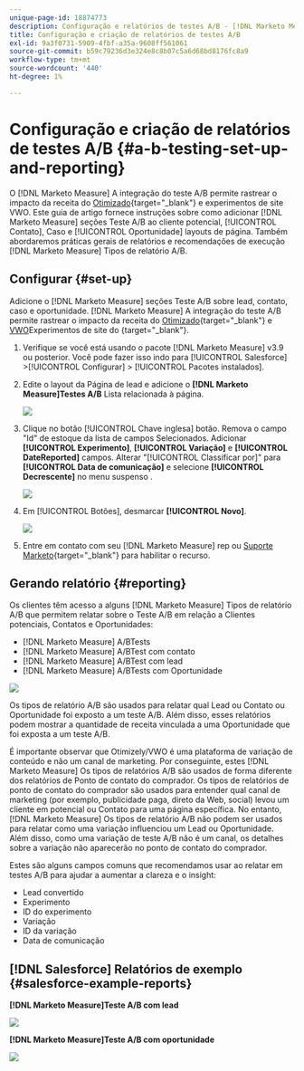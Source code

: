 ```yaml
---
unique-page-id: 18874773
description: Configuração e relatórios de testes A/B - [!DNL Marketo Measure] - Documentação do produto
title: Configuração e criação de relatórios de testes A/B
exl-id: 9a3f0731-5909-4fbf-a35a-9608ff561061
source-git-commit: b59c79236d3e324e8c8b07c5a6d68bd8176fc8a9
workflow-type: tm+mt
source-wordcount: '440'
ht-degree: 1%

---
```


# Configuração e criação de relatórios de testes A/B {#a-b-testing-set-up-and-reporting}

O [!DNL Marketo Measure] A integração do teste A/B permite rastrear o impacto da receita do [Otimizado](https://optimizely.com/){target=&quot;_blank&quot;} e experimentos de site VWO. Este guia de artigo fornece instruções sobre como adicionar [!DNL Marketo Measure] seções Teste A/B ao cliente potencial, [!UICONTROL Contato], Caso e [!UICONTROL Oportunidade] layouts de página. Também abordaremos práticas gerais de relatórios e recomendações de execução [!DNL Marketo Measure] Tipos de relatório A/B.

## Configurar {#set-up}

Adicione o [!DNL Marketo Measure] seções Teste A/B sobre lead, contato, caso e oportunidade. [!DNL Marketo Measure] A integração do teste A/B permite rastrear o impacto da receita do [Otimizado](https://optimizely.com/){target=&quot;_blank&quot;} e [VWO](https://vwo.com/)Experimentos de site do {target=&quot;_blank&quot;}.

1. Verifique se você está usando o pacote [!DNL Marketo Measure] v3.9 ou posterior. Você pode fazer isso indo para [!UICONTROL Salesforce] >[!UICONTROL Configurar] > [!UICONTROL Pacotes instalados].
1. Edite o layout da Página de lead e adicione o **[!DNL Marketo Measure]Testes A/B** Lista relacionada à página.

   ![](assets/1.png)

1. Clique no botão [!UICONTROL Chave inglesa] botão. Remova o campo &quot;Id&quot; de estoque da lista de campos Selecionados. Adicionar **[!UICONTROL Experimento]**, **[!UICONTROL Variação]** e **[!UICONTROL DateReported]** campos. Alterar &quot;[!UICONTROL Classificar por]&quot; para **[!UICONTROL Data de comunicação]** e selecione **[!UICONTROL Decrescente]** no menu suspenso .

   ![](assets/2.png)

1. Em [!UICONTROL Botões], desmarcar **[!UICONTROL Novo]**.

   ![](assets/3.png)

1. Entre em contato com seu [!DNL Marketo Measure] rep ou [Suporte Marketo](https://nation.marketo.com/t5/support/ct-p/Support){target=&quot;_blank&quot;} para habilitar o recurso.

## Gerando relatório {#reporting}

Os clientes têm acesso a alguns [!DNL Marketo Measure] Tipos de relatório A/B que permitem relatar sobre o Teste A/B em relação a Clientes potenciais, Contatos e Oportunidades:

* [!DNL Marketo Measure] A/BTests
* [!DNL Marketo Measure] A/BTest com contato
* [!DNL Marketo Measure] A/BTest com lead
* [!DNL Marketo Measure] A/BTests com Oportunidade

![](assets/4.png)

Os tipos de relatório A/B são usados para relatar qual Lead ou Contato ou Oportunidade foi exposto a um teste A/B. Além disso, esses relatórios podem mostrar a quantidade de receita vinculada a uma Oportunidade que foi exposta a um teste A/B.

É importante observar que Otimizely/VWO é uma plataforma de variação de conteúdo e não um canal de marketing. Por conseguinte, estes [!DNL Marketo Measure] Os tipos de relatórios A/B são usados de forma diferente dos relatórios de Ponto de contato do comprador. Os tipos de relatórios de ponto de contato do comprador são usados para entender qual canal de marketing (por exemplo, publicidade paga, direto da Web, social) levou um cliente em potencial ou Contato para uma página específica. No entanto, [!DNL Marketo Measure] Os tipos de relatório A/B não podem ser usados para relatar como uma variação influenciou um Lead ou Oportunidade. Além disso, como uma variação de teste A/B não é um canal, os detalhes sobre a variação não aparecerão no ponto de contato do comprador.

Estes são alguns campos comuns que recomendamos usar ao relatar em testes A/B para ajudar a aumentar a clareza e o insight:

* Lead convertido
* Experimento
* ID do experimento
* Variação
* ID da variação
* Data de comunicação

## [!DNL Salesforce] Relatórios de exemplo {#salesforce-example-reports}

**[!DNL Marketo Measure]Teste A/B com lead**

![](assets/5.png)

**[!DNL Marketo Measure]Teste A/B com oportunidade**

![](assets/6.png)
